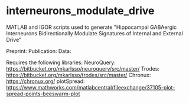 # interneurons_modulate_drive
 MATLAB and IGOR scripts used to generate "Hippocampal GABAergic Interneurons Bidirectionally Modulate Signatures of Internal and External Drive"
 
Preprint:
Publication:
Data: 

Requires the following libraries:
NeuroQuery: https://bitbucket.org/mkarlsso/neuroquery/src/master/
Trodes: https://bitbucket.org/mkarlsso/trodes/src/master/
Chronux: https://chronux.org/
plotSpread: https://www.mathworks.com/matlabcentral/fileexchange/37105-plot-spread-points-beeswarm-plot